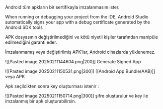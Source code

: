 Android tüm apkların bir sertifikayla imzalanmasını ister.

When running or debugging your project from the IDE, Android Studio automatically signs your app with a debug certificate generated by the Android SDK tools

APK dosyasının değiştirilmediğini ve kötü niyetli kişiler tarafından manipüle edilmediğini garanti eder.

İmzalanmamış veya değiştirilmiş APK’lar, Android cihazlarda yüklenemez.

![[Pasted image 20250211144604.png|200]]
Generate Signed App 

![[Pasted image 20250211150531.png|300]]
[[Android App Bundle(AAB)]] veya APK 

Apk seçildikten sonra key oluşturması istenir :

![[Pasted image 20250211150714.png|300]]
şifre oluşturulur ve key ile imzalanmış bir apk oluşturabilirsin.
